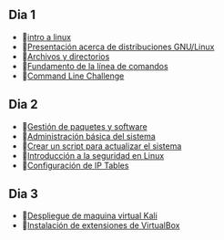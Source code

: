 ## Dia 1

- 📗[intro a linux](./intro-linux.es.md)
- 🧪[Presentación acerca de distribuciones GNU/Linux](./labs/presentacion-distros.es.md)
- 📗[Archivos y directorios](./files-directories.es.md.es.md)
- 📗[Fundamento de la línea de comandos](./command-line-fundamentals.es.md)
- 🧪[Command Line Challenge](https://github.com/breatheco-de/exercise-terminal-challenge)

## Dia 2

- 📗[Gestión de paquetes y software](./software-package-management.es.md)
- 📗[Administración básica del sistema](./basic-system-administration.es.md)
- 🧪[Crear un script para actualizar el sistema](???)
- 📗[Introducción a la seguridad en Linux](./intro-linux-security.es.md)
- 🧪[Configuración de IP Tables](./labs/ip-tables.es.md)

## Dia 3

- 🧪[Despliegue de maquina virtual Kali](./setting-virtualization-enviroment.es.md)
- 🧪[Instalación de extensiones de VirtualBox](./labs/instalation-virtualbox-guest-additions.md)
